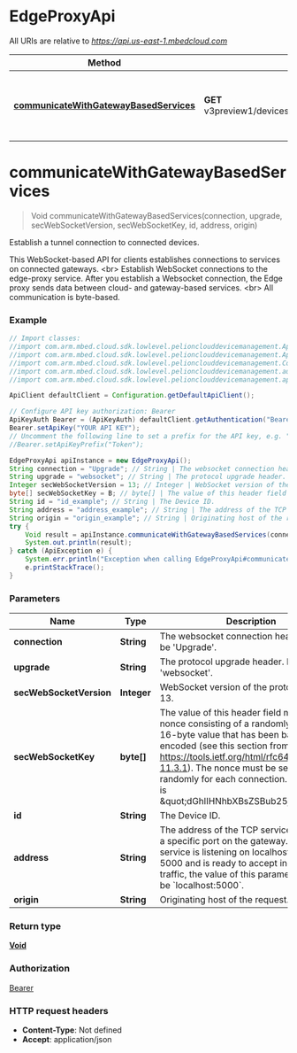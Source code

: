# EdgeProxyApi

All URIs are relative to *https://api.us-east-1.mbedcloud.com*

Method | HTTP request | Description
------------- | ------------- | -------------
[**communicateWithGatewayBasedServices**](EdgeProxyApi.md#communicateWithGatewayBasedServices) | **GET** v3preview1/devices/{id}/services/{address}/connection | Establish a tunnel connection to connected devices.


<a name="communicateWithGatewayBasedServices"></a>
# **communicateWithGatewayBasedServices**
> Void communicateWithGatewayBasedServices(connection, upgrade, secWebSocketVersion, secWebSocketKey, id, address, origin)

Establish a tunnel connection to connected devices.

This WebSocket-based API for clients establishes connections to services on connected gateways. &lt;br&gt; Establish WebSocket connections to the edge-proxy service. After you establish a Websocket connection, the Edge proxy sends data between cloud- and gateway-based services. &lt;br&gt; All communication is byte-based. 

### Example
```java
// Import classes:
//import com.arm.mbed.cloud.sdk.lowlevel.pelionclouddevicemanagement.ApiClient;
//import com.arm.mbed.cloud.sdk.lowlevel.pelionclouddevicemanagement.ApiException;
//import com.arm.mbed.cloud.sdk.lowlevel.pelionclouddevicemanagement.Configuration;
//import com.arm.mbed.cloud.sdk.lowlevel.pelionclouddevicemanagement.auth.*;
//import com.arm.mbed.cloud.sdk.lowlevel.pelionclouddevicemanagement.api.EdgeProxyApi;

ApiClient defaultClient = Configuration.getDefaultApiClient();

// Configure API key authorization: Bearer
ApiKeyAuth Bearer = (ApiKeyAuth) defaultClient.getAuthentication("Bearer");
Bearer.setApiKey("YOUR API KEY");
// Uncomment the following line to set a prefix for the API key, e.g. "Token" (defaults to null)
//Bearer.setApiKeyPrefix("Token");

EdgeProxyApi apiInstance = new EdgeProxyApi();
String connection = "Upgrade"; // String | The websocket connection header. Must be 'Upgrade'.
String upgrade = "websocket"; // String | The protocol upgrade header. Must be 'websocket'.
Integer secWebSocketVersion = 13; // Integer | WebSocket version of the protocol. Must be 13.
byte[] secWebSocketKey = B; // byte[] | The value of this header field must be a nonce consisting of a randomly selected 16-byte value that has been base64-encoded (see this section from RFC6455 - https://tools.ietf.org/html/rfc6455#section-11.3.1). The nonce must be selected randomly for each connection. An example is \"dGhlIHNhbXBsZSBub25jZQ==\".
String id = "id_example"; // String | The Device ID.
String address = "address_example"; // String | The address of the TCP service listening on a specific port on the gateway. If a TCP service is listening on localhost with port 5000 and is ready to accept incoming traffic,  the value of this parameter should be `localhost:5000`.
String origin = "origin_example"; // String | Originating host of the request.
try {
    Void result = apiInstance.communicateWithGatewayBasedServices(connection, upgrade, secWebSocketVersion, secWebSocketKey, id, address, origin);
    System.out.println(result);
} catch (ApiException e) {
    System.err.println("Exception when calling EdgeProxyApi#communicateWithGatewayBasedServices");
    e.printStackTrace();
}
```

### Parameters

Name | Type | Description  | Notes
------------- | ------------- | ------------- | -------------
 **connection** | **String**| The websocket connection header. Must be &#39;Upgrade&#39;. | [default to Upgrade]
 **upgrade** | **String**| The protocol upgrade header. Must be &#39;websocket&#39;. | [default to websocket]
 **secWebSocketVersion** | **Integer**| WebSocket version of the protocol. Must be 13. | [default to 13]
 **secWebSocketKey** | **byte[]**| The value of this header field must be a nonce consisting of a randomly selected 16-byte value that has been base64-encoded (see this section from RFC6455 - https://tools.ietf.org/html/rfc6455#section-11.3.1). The nonce must be selected randomly for each connection. An example is \&quot;dGhlIHNhbXBsZSBub25jZQ&#x3D;&#x3D;\&quot;. |
 **id** | **String**| The Device ID. |
 **address** | **String**| The address of the TCP service listening on a specific port on the gateway. If a TCP service is listening on localhost with port 5000 and is ready to accept incoming traffic,  the value of this parameter should be &#x60;localhost:5000&#x60;. |
 **origin** | **String**| Originating host of the request. | [optional]

### Return type

[**Void**](.md)

### Authorization

[Bearer](../README.md#Bearer)

### HTTP request headers

 - **Content-Type**: Not defined
 - **Accept**: application/json

